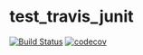 # test_travis_junit
[![Build Status](https://travis-ci.org/Cpptz/test_travis_junit.svg?branch=master)](https://travis-ci.org/Cpptz/test_travis_junit)
[![codecov](https://codecov.io/gh/Cpptz/test_travis_junit/branch/master/graph/badge.svg)](https://codecov.io/gh/Cpptz/test_travis_junit)




